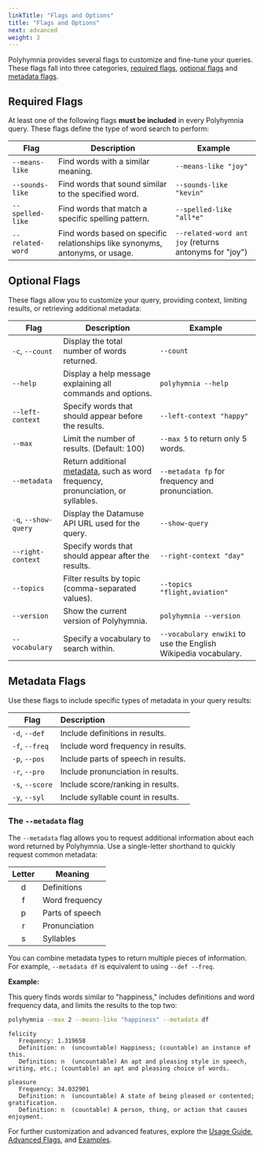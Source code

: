```yaml
---
linkTitle: "Flags and Options"
title: "Flags and Options"
next: advanced
weight: 3
---
```

Polyhymnia provides several flags to customize and fine-tune your queries. These flags fall into three categories, [required flags](#required-flags), [optional flags](#optional-flags) and [metadata flags](#metadata-flags).

## Required Flags

At least one of the following flags **must be included** in every Polyhymnia query. These flags define the type of word search to perform:

| Flag             | Description                        | Example |
| ---------------- | ---------------------------------- | ------- |
| `--means-like`   | Find words with a similar meaning. | `--means-like "joy"` |
| `--sounds-like`  | Find words that sound similar to the specified word. | `--sounds-like "kevin"` |
| `--spelled-like` | Find words that match a specific spelling pattern. | `--spelled-like "all*e"`  |
| `--related-word` | Find words based on specific relationships like synonyms, antonyms, or usage. | `--related-word ant joy` (returns antonyms for "joy") |

## Optional Flags

These flags allow you to customize your query, providing context, limiting results, or retrieving additional metadata:

| Flag              | Description                                | Example |
| ----------------- | ------------------------------------------ | ------- |
| `-c`, `--count`   | Display the total number of words returned. | `--count` |
| `--help`          | Display a help message explaining all commands and options. | `polyhymnia --help` |  
| `--left-context`  | Specify words that should appear before the results. | `--left-context "happy"` |  
| `--max`           | Limit the number of results. (Default: 100) | `--max 5` to return only 5 words. |  
| `--metadata`      | Return additional [metadata](#metadata-options), such as word frequency, pronunciation, or syllables. | `--metadata fp` for frequency and pronunciation. |  
| `-q`, `--show-query` | Display the Datamuse API URL used for the query. | `--show-query` |
| `--right-context` | Specify words that should appear after the results. | `--right-context "day"`  |  
| `--topics`        | Filter results by topic (comma-separated values). | `--topics "flight,aviation"` |
| `--version`       | Show the current version of Polyhymnia. | `polyhymnia --version` |
| `--vocabulary`    | Specify a vocabulary to search within. | `--vocabulary enwiki` to use the English Wikipedia vocabulary. |

## Metadata Flags

Use these flags to include specific types of metadata in your query results:

| Flag            | Description                         |  
| --------------- | :---------------------------------- |  
| `-d`, `--def`   | Include definitions in results.     |  
| `-f`, `--freq`  | Include word frequency in results.  |  
| `-p`, `--pos`   | Include parts of speech in results. |  
| `-r`, `--pro`   | Include pronunciation in results.   |  
| `-s`, `--score` | Include score/ranking in results.   |  
| `-y`, `--syl`   | Include syllable count in results.  |  

### The `--metadata` flag

The `--metadata` flag allows you to request additional information about each word returned by Polyhymnia. Use a single-letter shorthand to quickly request common metadata:

| Letter | Meaning        |  
| :----: | -------------- |  
|   d    | Definitions    |  
|   f    | Word frequency |  
|   p    | Parts of speech|  
|   r    | Pronunciation  |  
|   s    | Syllables      |  

You can combine metadata types to return multiple pieces of information. For example, `--metadata df` is equivalent to using `--def --freq`.

**Example:**

This query finds words similar to "happiness," includes definitions and word frequency data, and limits the results to the top two:

```bash
polyhymnia --max 2 --means-like "happiness" --metadata df
```

```text
felicity
   Frequency: 1.319658
   Definition: n  (uncountable) Happiness; (countable) an instance of this.
   Definition: n  (uncountable) An apt and pleasing style in speech, writing, etc.; (countable) an apt and pleasing choice of words.

pleasure
   Frequency: 34.032901
   Definition: n  (uncountable) A state of being pleased or contented; gratification.
   Definition: n  (countable) A person, thing, or action that causes enjoyment.
```

For further customization and advanced features, explore the [Usage Guide](/docs/usage), [Advanced Flags](advanced), and [Examples](/docs/examples).
